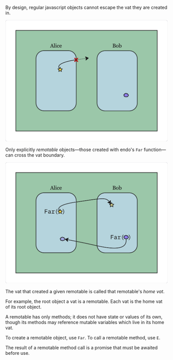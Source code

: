 By design, regular javascript objects cannot escape the vat they are created in.

![inescapable](assets/diag-01.png)

Only explicitly _remotable_ objects—those created with endo's `Far` function—can cross the vat boundary.

![far-two](assets/diag-03.png)

The vat that created a given remotable is called that remotable's _home vat_.

For example, the root object a vat is a remotable. Each vat is the home vat of its root object.

A remotable has only methods; it does not have state or values of its own, though its methods may reference mutable variables which live in its home vat.

To create a remotable object, use `Far`. To call a remotable method, use `E`.

The result of a remotable method call is a promise that must be awaited before use.
